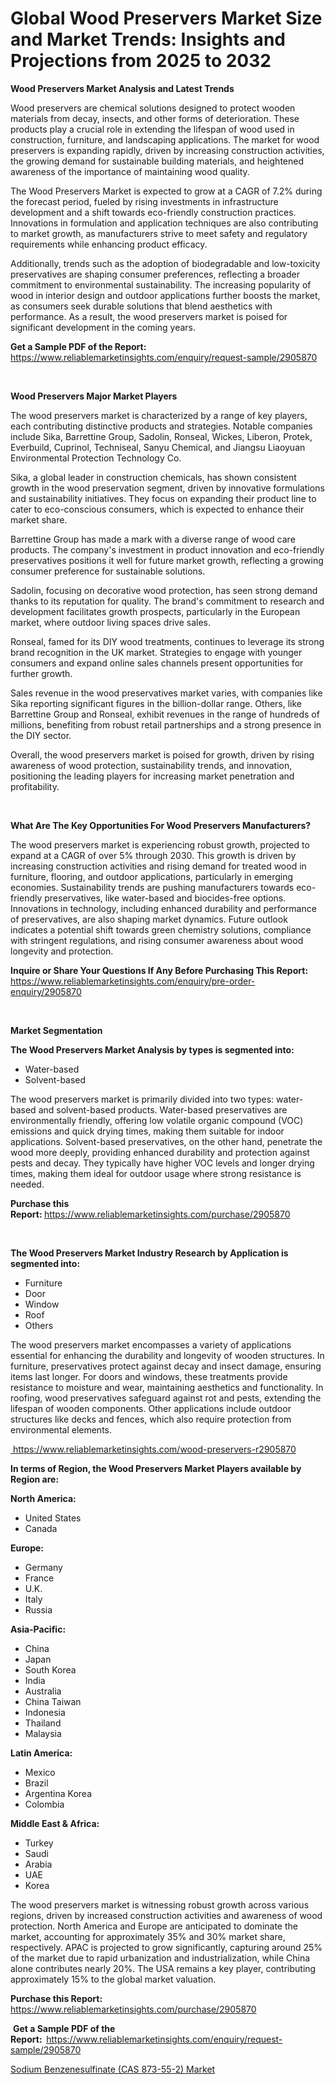 <p><h1>Global Wood Preservers Market Size and Market Trends: Insights and Projections from 2025 to 2032</h1></p><p><strong>Wood Preservers Market Analysis and Latest Trends</strong></p>
<p><p>Wood preservers are chemical solutions designed to protect wooden materials from decay, insects, and other forms of deterioration. These products play a crucial role in extending the lifespan of wood used in construction, furniture, and landscaping applications. The market for wood preservers is expanding rapidly, driven by increasing construction activities, the growing demand for sustainable building materials, and heightened awareness of the importance of maintaining wood quality.</p><p>The Wood Preservers Market is expected to grow at a CAGR of 7.2% during the forecast period, fueled by rising investments in infrastructure development and a shift towards eco-friendly construction practices. Innovations in formulation and application techniques are also contributing to market growth, as manufacturers strive to meet safety and regulatory requirements while enhancing product efficacy.</p><p>Additionally, trends such as the adoption of biodegradable and low-toxicity preservatives are shaping consumer preferences, reflecting a broader commitment to environmental sustainability. The increasing popularity of wood in interior design and outdoor applications further boosts the market, as consumers seek durable solutions that blend aesthetics with performance. As a result, the wood preservers market is poised for significant development in the coming years.</p></p>
<p><strong>Get a Sample PDF of the Report:&nbsp;</strong> <a href="https://www.reliablemarketinsights.com/enquiry/request-sample/2905870?utm_campaign=2947&utm_medium=2&utm_source=Github&utm_content=ia&utm_term=12032025&utm_id=wood-preservers">https://www.reliablemarketinsights.com/enquiry/request-sample/2905870</a></p>
<p>&nbsp;</p>
<p><strong>Wood Preservers Major Market Players</strong></p>
<p><p>The wood preservers market is characterized by a range of key players, each contributing distinctive products and strategies. Notable companies include Sika, Barrettine Group, Sadolin, Ronseal, Wickes, Liberon, Protek, Everbuild, Cuprinol, Techniseal, Sanyu Chemical, and Jiangsu Liaoyuan Environmental Protection Technology Co. </p><p>Sika, a global leader in construction chemicals, has shown consistent growth in the wood preservation segment, driven by innovative formulations and sustainability initiatives. They focus on expanding their product line to cater to eco-conscious consumers, which is expected to enhance their market share.</p><p>Barrettine Group has made a mark with a diverse range of wood care products. The company's investment in product innovation and eco-friendly preservatives positions it well for future market growth, reflecting a growing consumer preference for sustainable solutions.</p><p>Sadolin, focusing on decorative wood protection, has seen strong demand thanks to its reputation for quality. The brand's commitment to research and development facilitates growth prospects, particularly in the European market, where outdoor living spaces drive sales.</p><p>Ronseal, famed for its DIY wood treatments, continues to leverage its strong brand recognition in the UK market. Strategies to engage with younger consumers and expand online sales channels present opportunities for further growth.</p><p>Sales revenue in the wood preservatives market varies, with companies like Sika reporting significant figures in the billion-dollar range. Others, like Barrettine Group and Ronseal, exhibit revenues in the range of hundreds of millions, benefiting from robust retail partnerships and a strong presence in the DIY sector.</p><p>Overall, the wood preservers market is poised for growth, driven by rising awareness of wood protection, sustainability trends, and innovation, positioning the leading players for increasing market penetration and profitability.</p></p>
<p>&nbsp;</p>
<p><strong>What Are The Key Opportunities For Wood Preservers Manufacturers?</strong></p>
<p><p>The wood preservers market is experiencing robust growth, projected to expand at a CAGR of over 5% through 2030. This growth is driven by increasing construction activities and rising demand for treated wood in furniture, flooring, and outdoor applications, particularly in emerging economies. Sustainability trends are pushing manufacturers towards eco-friendly preservatives, like water-based and biocides-free options. Innovations in technology, including enhanced durability and performance of preservatives, are also shaping market dynamics. Future outlook indicates a potential shift towards green chemistry solutions, compliance with stringent regulations, and rising consumer awareness about wood longevity and protection.</p></p>
<p><strong>Inquire or Share Your Questions If Any Before Purchasing This Report:</strong> <a href="https://www.reliablemarketinsights.com/enquiry/pre-order-enquiry/2905870?utm_campaign=2947&utm_medium=2&utm_source=Github&utm_content=ia&utm_term=12032025&utm_id=wood-preservers">https://www.reliablemarketinsights.com/enquiry/pre-order-enquiry/2905870</a></p>
<p>&nbsp;</p>
<p><strong>Market Segmentation</strong></p>
<p><strong>The Wood Preservers Market Analysis by types is segmented into:</strong></p>
<p><ul><li>Water-based</li><li>Solvent-based</li></ul></p>
<p><p>The wood preservers market is primarily divided into two types: water-based and solvent-based products. Water-based preservatives are environmentally friendly, offering low volatile organic compound (VOC) emissions and quick drying times, making them suitable for indoor applications. Solvent-based preservatives, on the other hand, penetrate the wood more deeply, providing enhanced durability and protection against pests and decay. They typically have higher VOC levels and longer drying times, making them ideal for outdoor usage where strong resistance is needed.</p></p>
<p><strong>Purchase this Report:&nbsp;</strong><a href="https://www.reliablemarketinsights.com/purchase/2905870?utm_campaign=2947&utm_medium=2&utm_source=Github&utm_content=ia&utm_term=12032025&utm_id=wood-preservers">https://www.reliablemarketinsights.com/purchase/2905870</a></p>
<p>&nbsp;</p>
<p><strong>The Wood Preservers Market Industry Research by Application is segmented into:</strong></p>
<p><ul><li>Furniture</li><li>Door</li><li>Window</li><li>Roof</li><li>Others</li></ul></p>
<p><p>The wood preservers market encompasses a variety of applications essential for enhancing the durability and longevity of wooden structures. In furniture, preservatives protect against decay and insect damage, ensuring items last longer. For doors and windows, these treatments provide resistance to moisture and wear, maintaining aesthetics and functionality. In roofing, wood preservatives safeguard against rot and pests, extending the lifespan of wooden components. Other applications include outdoor structures like decks and fences, which also require protection from environmental elements.</p></p>
<p><a href="https://www.reliablemarketinsights.com/wood-preservers-r2905870?utm_campaign=2947&utm_medium=2&utm_source=Github&utm_content=ia&utm_term=12032025&utm_id=wood-preservers">&nbsp;https://www.reliablemarketinsights.com/wood-preservers-r2905870</a></p>
<p><strong>In terms of Region, the Wood Preservers Market Players available by Region are:</strong></p>
<p>
    <p> <strong> North America: </strong>
        <ul>
            <li>United States</li>
            <li>Canada</li>
        </ul>
        </p> 
    <p> <strong> Europe: </strong>
        <ul>
            <li>Germany</li>
            <li>France</li>
            <li>U.K.</li>
            <li>Italy</li>
            <li>Russia</li>
        </ul>
        </p> 
    <p> <strong> Asia-Pacific: </strong>
        <ul>
            <li>China</li>
            <li>Japan</li>
            <li>South Korea</li>
            <li>India</li>
            <li>Australia</li>
            <li>China Taiwan</li>
            <li>Indonesia</li>
            <li>Thailand</li>
            <li>Malaysia</li>
        </ul>
        </p> 
    <p> <strong> Latin America: </strong>
        <ul>
            <li>Mexico</li>
            <li>Brazil</li>
            <li>Argentina Korea</li>
            <li>Colombia</li>
        </ul>
        </p> 
    <p> <strong> Middle East & Africa: </strong>
        <ul>
            <li>Turkey</li>
            <li>Saudi</li>
            <li>Arabia</li>
            <li>UAE</li>
            <li>Korea</li>
        </ul>
    </p>
    </p>
<p><p>The wood preservers market is witnessing robust growth across various regions, driven by increased construction activities and awareness of wood protection. North America and Europe are anticipated to dominate the market, accounting for approximately 35% and 30% market share, respectively. APAC is projected to grow significantly, capturing around 25% of the market due to rapid urbanization and industrialization, while China alone contributes nearly 20%. The USA remains a key player, contributing approximately 15% to the global market valuation.</p></p>
<p><strong>Purchase this Report: </strong><a href="https://www.reliablemarketinsights.com/purchase/2905870?utm_campaign=2947&utm_medium=2&utm_source=Github&utm_content=ia&utm_term=12032025&utm_id=wood-preservers">https://www.reliablemarketinsights.com/purchase/2905870</a></p>
<p>&nbsp;<strong>Get a Sample PDF of the Report:&nbsp;&nbsp;</strong><a href="https://www.reliablemarketinsights.com/enquiry/request-sample/2905870?utm_campaign=2947&utm_medium=2&utm_source=Github&utm_content=ia&utm_term=12032025&utm_id=wood-preservers">https://www.reliablemarketinsights.com/enquiry/request-sample/2905870</a></p>
<p><strong></strong></p>
<p><p><a href="https://github.com/cordaysamaya/Market-Research-Report-List-1/blob/main/sodium-benzenesulfinate-cas-873-55-2-market.md?utm_campaign=2947&utm_medium=2&utm_source=Github&utm_content=ia&utm_term=12032025&utm_id=wood-preservers">Sodium Benzenesulfinate (CAS 873-55-2) Market</a></p></p>
